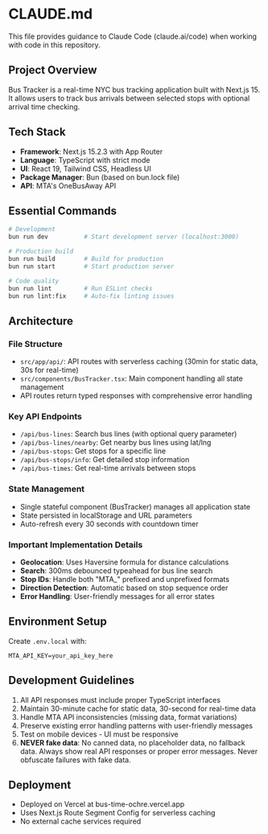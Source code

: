 # CLAUDE.md

This file provides guidance to Claude Code (claude.ai/code) when working with code in this repository.

## Project Overview

Bus Tracker is a real-time NYC bus tracking application built with Next.js 15. It allows users to track bus arrivals between selected stops with optional arrival time checking.

## Tech Stack

- **Framework**: Next.js 15.2.3 with App Router
- **Language**: TypeScript with strict mode
- **UI**: React 19, Tailwind CSS, Headless UI
- **Package Manager**: Bun (based on bun.lock file)
- **API**: MTA's OneBusAway API

## Essential Commands

```bash
# Development
bun run dev          # Start development server (localhost:3000)

# Production build
bun run build        # Build for production
bun run start        # Start production server

# Code quality
bun run lint         # Run ESLint checks
bun run lint:fix     # Auto-fix linting issues
```

## Architecture

### File Structure
- `src/app/api/`: API routes with serverless caching (30min for static data, 30s for real-time)
- `src/components/BusTracker.tsx`: Main component handling all state management
- API routes return typed responses with comprehensive error handling

### Key API Endpoints
- `/api/bus-lines`: Search bus lines (with optional query parameter)
- `/api/bus-lines/nearby`: Get nearby bus lines using lat/lng
- `/api/bus-stops`: Get stops for a specific line
- `/api/bus-stops/info`: Get detailed stop information
- `/api/bus-times`: Get real-time arrivals between stops

### State Management
- Single stateful component (BusTracker) manages all application state
- State persisted in localStorage and URL parameters
- Auto-refresh every 30 seconds with countdown timer

### Important Implementation Details
- **Geolocation**: Uses Haversine formula for distance calculations
- **Search**: 300ms debounced typeahead for bus line search
- **Stop IDs**: Handle both "MTA_" prefixed and unprefixed formats
- **Direction Detection**: Automatic based on stop sequence order
- **Error Handling**: User-friendly messages for all error states

## Environment Setup

Create `.env.local` with:
```
MTA_API_KEY=your_api_key_here
```

## Development Guidelines

1. All API responses must include proper TypeScript interfaces
2. Maintain 30-minute cache for static data, 30-second for real-time data
3. Handle MTA API inconsistencies (missing data, format variations)
4. Preserve existing error handling patterns with user-friendly messages
5. Test on mobile devices - UI must be responsive
6. **NEVER fake data**: No canned data, no placeholder data, no fallback data. Always show real API responses or proper error messages. Never obfuscate failures with fake data.

## Deployment

- Deployed on Vercel at bus-time-ochre.vercel.app
- Uses Next.js Route Segment Config for serverless caching
- No external cache services required